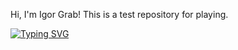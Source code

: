 Hi, I'm Igor Grab!
This is a test repository for playing.









[![Typing SVG](https://readme-typing-svg.demolab.com?font=Fira+Code&pause=1000&color=F79C10&vCenter=true&multiline=true&random=false&width=435&height=60&lines=Welcome+to+my+repository;I'm+happy+you+came)](https://git.io/typing-svg)
